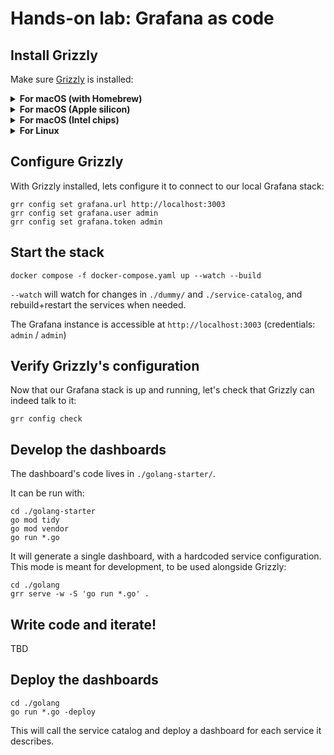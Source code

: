 # Hands-on lab: Grafana as code

## Install Grizzly

Make sure [Grizzly](https://grafana.github.io/grizzly/) is installed:

<details>
    <summary><b>For macOS (with Homebrew)</b></summary>

```shell
brew install grizzly
```
</details>

<details>
    <summary><b>For macOS (Apple silicon)</b></summary>

```shell
curl -fSL -o "/usr/local/bin/grr" "https://github.com/grafana/grizzly/releases/download/v0.7.1/grr-darwin-arm64"
chmod +x /usr/local/bin/grr
```
</details>

<details>
    <summary><b>For macOS (Intel chips)</b></summary>

```shell
curl -fSL -o "/usr/local/bin/grr" "https://github.com/grafana/grizzly/releases/download/v0.7.1/grr-darwin-amd64"
chmod +x /usr/local/bin/grr
```
</details>

<details>
    <summary><b>For Linux</b></summary>

```shell
curl -fSL -o "/usr/local/bin/grr" "https://github.com/grafana/grizzly/releases/download/v0.7.1/grr-linux-amd64"
chmod +x /usr/local/bin/grr
```
</details>

## Configure Grizzly

With Grizzly installed, lets configure it to connect to our local Grafana stack:

```shell
grr config set grafana.url http://localhost:3003
grr config set grafana.user admin
grr config set grafana.token admin
```

## Start the stack

```shell
docker compose -f docker-compose.yaml up --watch --build
```

`--watch` will watch for changes in `./dummy/` and `./service-catalog`, and rebuild+restart the services when needed.

The Grafana instance is accessible at `http://localhost:3003` (credentials: `admin` / `admin`)

## Verify Grizzly's configuration

Now that our Grafana stack is up and running, let's check that Grizzly can indeed talk to it:

```shell
grr config check
```

## Develop the dashboards

The dashboard's code lives in `./golang-starter/`.

It can be run with:

```shell
cd ./golang-starter
go mod tidy
go mod vendor
go run *.go
```

It will generate a single dashboard, with a hardcoded service configuration.
This mode is meant for development, to be used alongside Grizzly:

```shell
cd ./golang
grr serve -w -S 'go run *.go' .
```

## Write code and iterate!

TBD

## Deploy the dashboards

```shell
cd ./golang
go run *.go -deploy
```

This will call the service catalog and deploy a dashboard for each service it describes.
